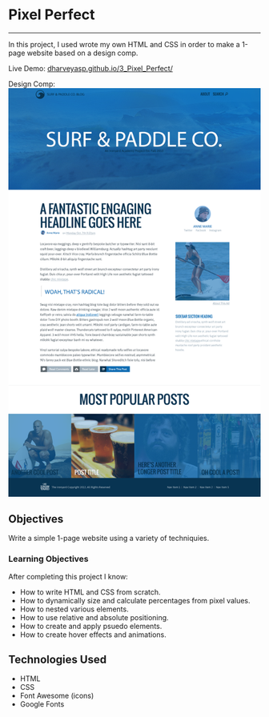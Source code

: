 # Pixel Perfect
-------------
In this project, I used wrote my own HTML and CSS in order to make a 1-page website based on a design comp.

Live Demo: [dharveyasp.github.io/3_Pixel_Perfect/](dharveyasp.github.io/3_Pixel_Perfect/)

Design Comp:
![Design Comp.](https://github.com/dharveyasp/3_Pixel_Perfect/blob/master/images/surf-and-paddle.png?raw=true)

## Objectives
Write a simple 1-page website using a variety of techniquies.

### Learning Objectives

After completing this project I know:
 * How to write HTML and CSS from scratch.
 * How to dynamically size and calculate percentages from pixel values.
 * How to nested various elements.
 * How to use relative and absolute positioning.
 * How to create and apply psuedo elements.
 * How to create hover effects and animations.

## Technologies Used

 * HTML
 * CSS
 * Font Awesome (icons)
 * Google Fonts
